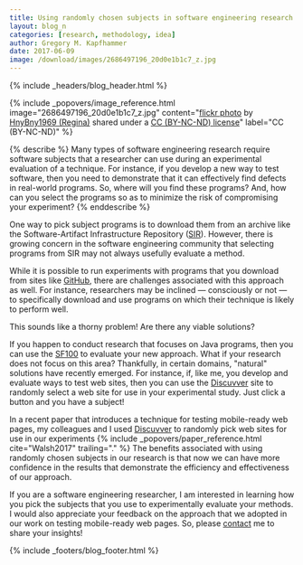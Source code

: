 ```yaml
---
title: Using randomly chosen subjects in software engineering research
layout: blog_n
categories: [research, methodology, idea]
author: Gregory M. Kapfhammer
date: 2017-06-09
image: /download/images/2686497196_20d0e1b1c7_z.jpg
---
```


{% include _headers/blog_header.html %}

<!-- Include header image -->
{% include _popovers/image_reference.html image="2686497196_20d0e1b1c7_z.jpg" content="<a title='Pick your favorite!' href='https://flickr.com/photos/sellersfamily/2686497196'>flickr photo</a> by <a href='https://flickr.com/people/sellersfamily'>HnyBny1969 (Regina)</a> shared under a <a href='https://creativecommons.org/licenses/by-nc-nd/2.0/'>CC (BY-NC-ND) license</a>" label="CC (BY-NC-ND)" %}

{% describe %}
Many types of software engineering research require software subjects that a researcher can use during an experimental
evaluation of a technique. For instance, if you develop a new way to test software, then you need to demonstrate that it
can effectively find defects in real-world programs. So, where will you find these programs? And, how can you select the
programs so as to minimize the risk of compromising your experiment?
{% enddescribe %}

One way to pick subject programs is to download them from an archive like the Software-Artifact Infrastructure
Repository ([SIR](http://sir.unl.edu/portal/index.php)). However, there is growing concern in the software engineering
community that selecting programs from SIR may not always usefully evaluate a method.

While it is possible to run experiments with programs that you download from sites like [GitHub](http://www.github.com),
there are challenges associated with this approach as well. For instance, researchers may be inclined &mdash;
consciously or not &mdash; to specifically download and use programs on which their technique is likely to perform well.

This sounds like a thorny problem! Are there any viable solutions?

If you happen to conduct research that focuses on Java programs, then you can use the
[SF100](http://www.evosuite.org/experimental-data/sf100/) to evaluate your new approach. What if your research does not
focus on this area? Thankfully, in certain domains, "natural" solutions have recently emerged. For instance, if, like
me, you develop and evaluate ways to test web sites, then you can use the [Discuvver](https://www.discuvver.com/) site
to randomly select a web site for use in your experimental study. Just click a button and you have a subject!

<p>
In a recent paper that introduces a technique for testing mobile-ready web
pages, my colleagues and I used <a href
="https://www.discuvver.com/">Discuvver</a> to randomly pick web sites for use
in our experiments {% include _popovers/paper_reference.html cite="Walsh2017"
trailing="." %} The benefits associated with using randomly chosen subjects in
our research is that now we can have more confidence in the results that
demonstrate the efficiency and effectiveness of our approach.
</p>

If you are a software engineering researcher, I am interested in learning how you pick the subjects that you use to
experimentally evaluate your methods. I would also appreciate your feedback on the approach that we adopted in our work
on testing mobile-ready web pages. So, please [contact]({{site.baseurl}}contact) me to share your insights!

{% include _footers/blog_footer.html %}
